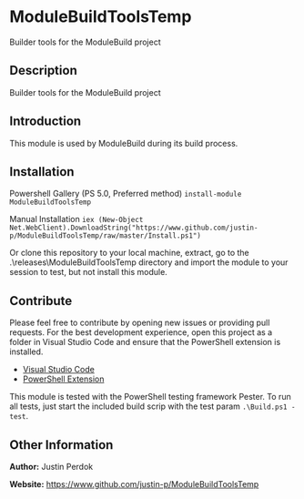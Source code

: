 # ModuleBuildToolsTemp

Builder tools for the ModuleBuild project

## Description

Builder tools for the ModuleBuild project

## Introduction

This module is used by ModuleBuild during its build process.

## Installation

Powershell Gallery (PS 5.0, Preferred method)
`install-module ModuleBuildToolsTemp`

Manual Installation
`iex (New-Object Net.WebClient).DownloadString("https://www.github.com/justin-p/ModuleBuildToolsTemp/raw/master/Install.ps1")`

Or clone this repository to your local machine, extract, go to the .\releases\ModuleBuildToolsTemp directory
and import the module to your session to test, but not install this module.

## Contribute

Please feel free to contribute by opening new issues or providing pull requests.
For the best development experience, open this project as a folder in Visual
Studio Code and ensure that the PowerShell extension is installed.

* [Visual Studio Code](https://code.visualstudio.com/)
* [PowerShell Extension](https://marketplace.visualstudio.com/items?itemName=ms-vscode.PowerShell)

This module is tested with the PowerShell testing framework Pester. To run all tests, just start the included build scrip with the test param `.\Build.ps1 -test`.

## Other Information

**Author:** Justin Perdok

**Website:** https://www.github.com/justin-p/ModuleBuildToolsTemp
